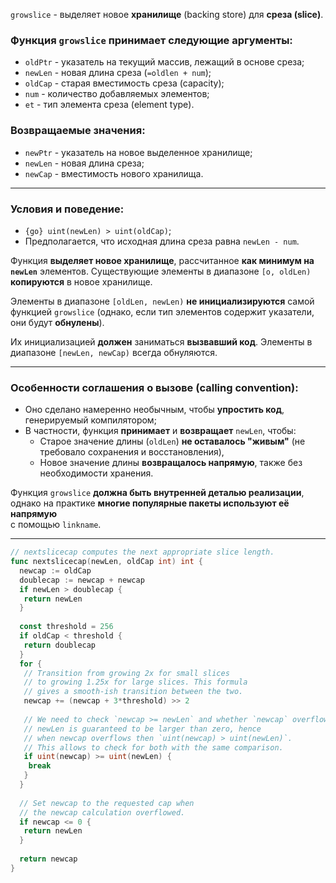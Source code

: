 `growslice` - выделяет новое **хранилище** (backing store) для **среза (slice)**.

### Функция `growslice` принимает следующие аргументы: 

- `oldPtr` - указатель на текущий массив, лежащий в основе среза;
- `newLen` - новая длина среза (`=oldlen + num`);
- `oldCap` - старая вместимость среза (capacity);
- `num` - количество добавляемых элементов;
- `et` - тип элемента среза (element type).

### Возвращаемые значения: 

- `newPtr` - указатель на новое выделенное хранилище;
- `newLen` - новая длина среза;
- `newCap` - вместимость нового хранилища.

---
### Условия и поведение: 

- `{go} uint(newLen) > uint(oldCap)`;
- Предполагается, что исходная длина среза равна `newLen - num`.

Функция **выделяет новое хранилище**, рассчитанное **как минимум на `newLen`** элементов.
Существующие элементы в диапазоне `[o, oldLen)` **копируются** в новое хранилище.

Элементы в диапазоне `[oldLen, newLen)` **не инициализируются** самой функцией `growslice`
(однако, если тип элементов содержит указатели, они будут **обнулены**).

Их инициализацией **должен** заниматься **вызвавший код**.
Элементы в диапазоне `[newLen, newCap)` всегда обнуляются.

---
### Особенности соглашения о вызове (calling convention):

- Оно сделано намеренно необычным, чтобы **упростить код**,
  генерируемый компилятором;
- В частности, функция **принимает** и **возвращает** `newLen`, чтобы:
	- Старое значение длины (`oldLen`) **не оставалось "живым"**
	 (не требовало сохранения и восстановления),
	- Новое значение длины **возвращалось напрямую**, 
	 также без необходимости хранения.

Функция `growslice` **должна быть внутренней деталью реализации**,  
однако на практике **многие популярные пакеты используют её напрямую**  
с помощью `linkname`.

---
```go
// nextslicecap computes the next appropriate slice length.
func nextslicecap(newLen, oldCap int) int {  
  newcap := oldCap  
  doublecap := newcap + newcap  
  if newLen > doublecap {  
   return newLen  
  }  
  
  const threshold = 256  
  if oldCap < threshold {  
   return doublecap  
  }  
  for {  
   // Transition from growing 2x for small slices  
   // to growing 1.25x for large slices. This formula   
   // gives a smooth-ish transition between the two.   
   newcap += (newcap + 3*threshold) >> 2  
  
   // We need to check `newcap >= newLen` and whether `newcap` overflowed.  
   // newLen is guaranteed to be larger than zero, hence   
   // when newcap overflows then `uint(newcap) > uint(newLen)`.  
   // This allows to check for both with the same comparison.   
   if uint(newcap) >= uint(newLen) {  
    break  
   }  
  }  
  
  // Set newcap to the requested cap when  
  // the newcap calculation overflowed.  
  if newcap <= 0 {  
   return newLen  
  }  
  
  return newcap  
}
```